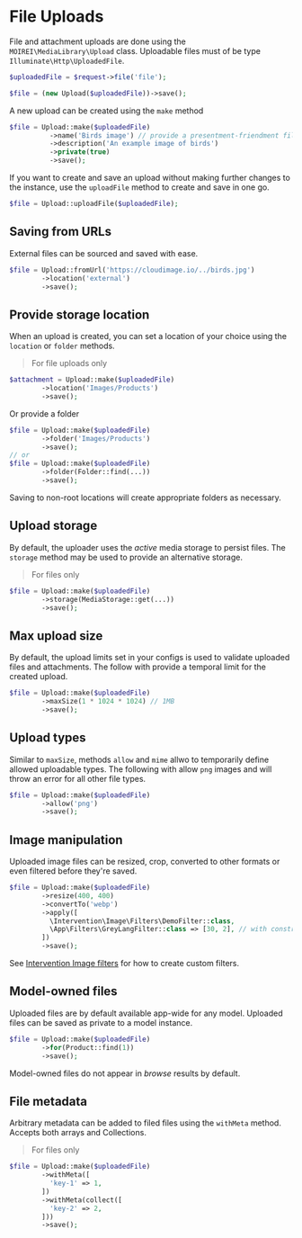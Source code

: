 # File Uploads

File and attachment uploads are done using the `MOIREI\MediaLibrary\Upload` class. Uploadable files must of be type `Illuminate\Http\UploadedFile`.

```php
$uploadedFile = $request->file('file');

$file = (new Upload($uploadedFile))->save();
```

A new upload can be created using the `make` method

```php
$file = Upload::make($uploadedFile)
          ->name('Birds image') // provide a presentment-friendment file name
          ->description('An example image of birds')
          ->private(true)
          ->save();
```

If you want to create and save an upload without making further changes to the instance, use the `uploadFile` method to create and save in one go.

```php
$file = Upload::uploadFile($uploadedFile);
```

## Saving from URLs

External files can be sourced and saved with ease.

```php
$file = Upload::fromUrl('https://cloudimage.io/../birds.jpg')
        ->location('external')
        ->save();
```

## Provide storage location

When an upload is created, you can set a location of your choice using the `location` or `folder` methods.

> For file uploads only

```php
$attachment = Upload::make($uploadedFile)
        ->location('Images/Products')
        ->save();
```

Or provide a folder

```php
$file = Upload::make($uploadedFile)
        ->folder('Images/Products')
        ->save();
// or
$file = Upload::make($uploadedFile)
        ->folder(Folder::find(...))
        ->save();
```

Saving to non-root locations will create appropriate folders as necessary.

## Upload storage

By default, the uploader uses the _active_ media storage to persist files. The `storage` method may be used to provide an alternative storage.

> For files only

```php
$file = Upload::make($uploadedFile)
        ->storage(MediaStorage::get(...))
        ->save();
```

## Max upload size

By default, the upload limits set in your configs is used to validate uploaded files and attachments. The follow with provide a temporal limit for the created upload.

```php
$file = Upload::make($uploadedFile)
        ->maxSize(1 * 1024 * 1024) // 1MB
        ->save();
```

## Upload types

Similar to `maxSize`, methods `allow` and `mime` allwo to temporarily define allowed uploadable types. The following with allow `png` images and will throw an error for all other file types.

```php
$file = Upload::make($uploadedFile)
        ->allow('png')
        ->save();
```

## Image manipulation

Uploaded image files can be resized, crop, converted to other formats or even filtered before they're saved.

```php
$file = Upload::make($uploadedFile)
        ->resize(400, 400)
        ->convertTo('webp')
        ->apply([
          \Intervention\Image\Filters\DemoFilter::class,
          \App\Filters\GreyLangFilter::class => [30, 2], // with constructor args
        ])
        ->save();
```

See [Intervention Image filters](https://image.intervention.io/v2/usage/filters) for how to create custom filters.

## Model-owned files

Uploaded files are by default available app-wide for any model. Uploaded files can be saved as private to a model instance.

```php
$file = Upload::make($uploadedFile)
        ->for(Product::find(1))
        ->save();
```

Model-owned files do not appear in _browse_ results by default.

## File metadata

Arbitrary metadata can be added to filed files using the `withMeta` method. Accepts both arrays and Collections.

> For files only

```php
$file = Upload::make($uploadedFile)
        ->withMeta([
          'key-1' => 1,
        ])
        ->withMeta(collect([
          'key-2' => 2,
        ]))
        ->save();
```

